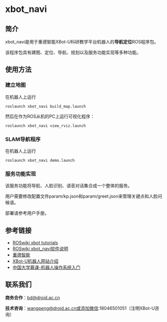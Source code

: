 # xbot_navi

## 简介

xbot_navi是用于重德智能XBot-U科研教学平台机器人的**导航定位**ROS程序包。

该程序包具有建图、定位、导航、规划以及服务功能实现等多种功能。



## 使用方法
### 建立地图

在机器人上运行

```
roslaunch xbot_navi build_map.launch
```

然后在作为ROS从机的PC上运行可视化程序：

```
roslaunch xbot_navi view_rviz.launch
```



### SLAM导航程序

在机器人上运行

```
roslaunch xbot_navi demo.launch
```



### 服务功能实现

该服务功能将导航、人脸识别、语音对话集合成一个整体的服务。

用户需要修改配置文件param/kp.json和param/greet.json来管理关键点和人脸问候语。

部署请参考用户手册。

## 参考链接

- [ROSwiki xbot tutorials](<http://wiki.ros.org/Robots/Xbot/tutorial/cn>)
- [ROSwiki xbot_navi软件说明](http://wiki.ros.org/xbot_navi)
- [重德智能](https://www.droid.ac.cn/)
- [XBot-U机器人网站介绍](https://www.droid.ac.cn/xbot_u.html)
- [中国大学慕课-机器人操作系统入门](https://www.icourse163.org/course/0802ISCAS001-1002580008)

## 联系我们

**商务合作**：bd@droid.ac.cn

**技术咨询**：wangpeng@droid.ac.cn或添加微信:18046501051（注明XBot-U咨询）



